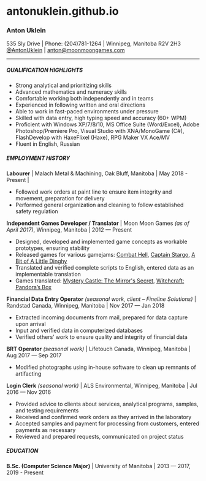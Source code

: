 # antonuklein.github.io

### Anton Uklein
535 Sly Drive | Phone: (204)781-1264 | Winnipeg, Manitoba R2V 2H3  
[@AntonUklein](https://twitter.com/AntonUklein) | <anton@moonmoongames.com>

----

##### QUALIFICATION HIGHLIGHTS

* Strong analytical and prioritizing skills  
* Advanced mathematics and numeracy skills  
* Comfortable working both independently and in teams  
* Experienced in following written and oral directions  
* Able to work in fast-paced environments under pressure  
* Skilled with data entry, high typing speed and accuracy (60+ WPM)  
* Proficient with Windows XP/7/8/10, MS Office Suite (Word/Excel), Adobe Photoshop/Premiere Pro, Visual Studio with XNA/MonoGame (C#), FlashDevelop with HaxeFlixel (Haxe), RPG Maker VX Ace/MV  
* Fluent in English, Russian  

##### EMPLOYMENT HISTORY

**Labourer** | Malach Metal & Machining, Oak Bluff, Manitoba | May 2018 - Present |

* Followed work orders at paint line to ensure item integrity and movement, preparation for delivery  
* Performed general organization and cleaning to follow established safety regulation  

**Independent Games Developer / Translator** | Moon Moon Games *(as of April 2017)*, Winnipeg, Manitoba | 2012 — Present  

* Designed, developed and implemented game concepts as workable prototypes, ensuring stability  
* Released games for various gamejams: [Combat Hell](https://moonmoongames.itch.io/combat-hell), [Captain Stargo](https://moonmoongames.itch.io/captain-stargo), [A Bit of A Little Dinghy](https://moonmoongames.itch.io/a-bit-of-a-little-dinghy)  
* Translated and verified complete scripts to English, entered data as an implementable translation  
* Games translated: [Mystery Castle: The Mirror's Secret](https://store.steampowered.com/app/428250/Mystery_Castle_The_Mirrors_Secret/), [Witchcraft: Pandora’s Box](https://www.bigfishgames.com/games/18139/witchcraft-pandoras-box/)  

**Financial Data Entry Operator** *(seasonal work, client – Fineline Solutions)* | Randstad Canada, Winnipeg, Manitoba | Nov 2017 — Jan 2018  

* Extracted incoming documents from mail, prepared for data capture upon arrival  
* Input and verified data in computerized databases  
* Verified others’ work to ensure quality and integrity of financial data  

**BRT Operator** *(seasonal work)* | Lifetouch Canada, Winnipeg, Manitoba | Aug 2017 — Sep 2017  

* Modified photographs using in-house software to clean up remnants of artifacting  

**Login Clerk** *(seasonal work)* | ALS Environmental, Winnipeg, Manitoba | Jul 2016 — Nov 2016  

* Provided advice to clients about services, analytical programs, samples, and testing requirements 
* Received and confirmed work orders as they arrived in the laboratory  
* Accepted samples and payment for processing from customers, entered payments as necessary  
* Reviewed and prepared requests, communicated on project status

##### EDUCATION  

**B.Sc. (Computer Science Major)** | University of Manitoba | 2013 — 2017, 2019 - Present  